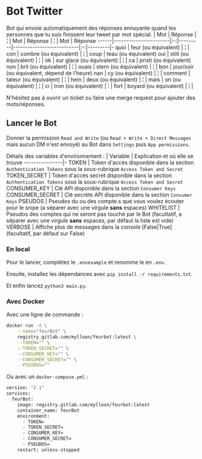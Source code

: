# Bot Twitter

Bot qui envoie automatiquement des réponses ennuyante quand les personnes que tu suis finissent leur tweet par mot spécial.
| Mot | Réponse               | ¦ | Mot     | Réponse                   | ¦ | Mot     | Réponse
------|-----------------------|:-:|---------|---------------------------|:-:|---------|-
quoi  | feur (ou équivalent)  | ¦ | con     | combre (ou équivalent)    | ¦ | coup    | teau (ou équivalent)
oui   | stiti (ou équivalent) | ¦ | ok      | sur glace (ou équivalent) | ¦ | ca      | pristi (ou équivalent)
non   | bril (ou équivalent)  | ¦ | ouais   | stern (ou équivalent)     | ¦ | bon     | jour/soir (ou équivalent, dépend de l'heure)
nan   | cy (ou équivalent)    | ¦ | comment | tateur (ou équivalent)    | ¦ |
hein  | deux (ou équivalent)  | ¦ | mais    | on (ou équivalent)        | ¦ |
ci    | tron (ou équivalent)  | ¦ | fort    | boyard (ou équivalent)    | ¦ |

N'hésitez pas à ouvrir un ticket ou faire une merge request pour ajouter des mots/réponses.

## Lancer le Bot

Donner la permission `Read and Write` (ou `Read + Write + Direct Messages` mais aucun DM n'est envoyé) au Bot dans `Settings` puis `App permissions`.

Détails des variables d'environnement :
| Variable      | Explication et où elle se trouve
----------------|-
TOKEN           | Token d'accès disponible dans la section `Authentication Tokens` sous la sous-rubrique `Access Token and Secret`
TOKEN_SECRET    | Token d'accès secret disponible dans la section `Authentication Tokens` sous la sous-rubrique `Access Token and Secret`
CONSUMER_KEY    | Clé API disponible dans la section `Consumer Keys`
CONSUMER_SECRET | Clé secrète API disponible dans la section `Consumer Keys`
PSEUDOS         | Pseudos du ou des compte.s que vous voulez écouter pour le snipe (a séparer avec une virgule **sans** espaces)
WHITELIST       | Pseudos des comptes qui ne seront pas touché par le Bot (facultatif, a séparer avec une virgule **sans** espaces, par défaut la liste est vide)
VERBOSE         | Affiche plus de messages dans la console [False\|True] (facultatif, par défaut sur False)

### En local

Pour le lancer, complètez le `.envexample` et renomme le en `.env`.

Ensuite, installez les dépendances avec `pip install -r requirements.txt`.

Et enfin lancez `python3 main.py`.

### Avec Docker

Avec une ligne de commande :
```bash
docker run -d \
    --name="feurBot" \
    registry.gitlab.com/mylloon/feurbot:latest \
    --TOKEN="" \
    --TOKEN_SECRET="" \
    --CONSUMER_KEY="" \
    --CONSUMER_SECRET="" \
    --PSEUDOS=""
```
Ou avec un `docker-compose.yml` :
```bash
version: "2.1"
services:
  feurBot:
    image: registry.gitlab.com/mylloon/feurbot:latest
    container_name: feurBot
    environment:
      - TOKEN=
      - TOKEN_SECRET=
      - CONSUMER_KEY=
      - CONSUMER_SECRET=
      - PSEUDOS=
    restart: unless-stopped
```
